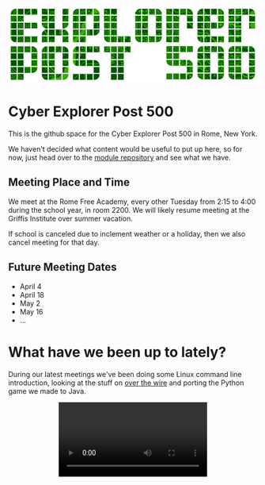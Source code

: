 
![](images/ep500-800.png)

Cyber Explorer Post 500
=======================
This is the github space for the Cyber Explorer Post 500 in Rome, New York.

We haven't decided what content would be useful to put up here, so for now,
just head over to the [module repository](modules/) and see what we have.


Meeting Place and Time
----------------------
We meet at the Rome Free Academy, every other Tuesday from 2:15 to 4:00 during
the school year, in room 2200.  We will likely resume meeting at the Griffis
Institute over summer vacation.

If school is canceled due to inclement weather or a holiday, then we also
cancel meeting for that day.

Future Meeting Dates
--------------------

* April 4
* April 18
* May 2
* May 16
* ...

What have we been up to lately?
==============================
During our latest meetings we've been doing some Linux command line
introduction, looking at the stuff on [over the
wire](http://labs.overthewire.org) and porting the Python game we made to Java.

<center><video controls src="videos/capture-800.mp4"/></center>
